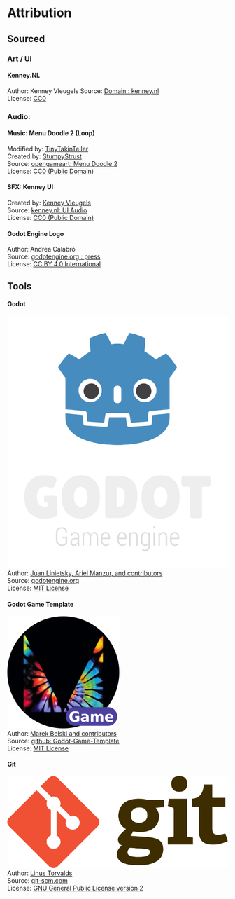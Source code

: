 # Attribution

## Sourced
### Art / UI
#### Kenney.NL
Author: Kenney Vleugels 
Source: [Domain : kenney.nl](https://kenney.nl)  
License: [CC0]()

### Audio:

#### Music: Menu Doodle 2 (Loop)
Modified by: [TinyTakinTeller](https://github.com/TinyTakinTeller)\
Created by: [StumpyStrust](https://opengameart.org/users/stumpystrust)\
Source: [opengameart: Menu Doodle 2](https://opengameart.org/content/menu-doodle-2)\
License: [CC0 (Public Domain)](https://creativecommons.org/publicdomain/zero/1.0/)

#### SFX: Kenney UI
Created by: [Kenney Vleugels](https://kenney.nl)\
Source: [kenney.nl: UI Audio](https://kenney.nl/assets/ui-audio)\
License: [CC0 (Public Domain)](https://creativecommons.org/publicdomain/zero/1.0/)


#### Godot Engine Logo
Author: Andrea Calabró  
Source: [godotengine.org : press](https://godotengine.org/press/)  
License: [CC BY 4.0 International](https://github.com/godotengine/godot/blob/master/LOGO_LICENSE.txt) 

## Tools
#### Godot
![Godot Engine Logo](/assets/godot_engine_logo/logo_vertical_color_dark.png)  
Author: [Juan Linietsky, Ariel Manzur, and contributors](https://godotengine.org/contact)  
Source: [godotengine.org](https://godotengine.org/)  
License: [MIT License](https://github.com/godotengine/godot/blob/master/LICENSE.txt) 

#### Godot Game Template
![Maaack Plugin Icon](/assets/plugin_logo/logo.png)  
Author: [Marek Belski and contributors](https://github.com/Maaack/Godot-Game-Template/graphs/contributors)  
Source: [github: Godot-Game-Template](https://github.com/Maaack/Godot-Game-Template)  
License: [MIT License](LICENSE.txt)  

#### Git
![Git Logo](/assets/git_logo/Git-Logo-2Color.png)  
Author: [Linus Torvalds](https://github.com/torvalds)  
Source: [git-scm.com](https://git-scm.com/downloads)  
License: [GNU General Public License version 2](https://opensource.org/licenses/GPL-2.0)
